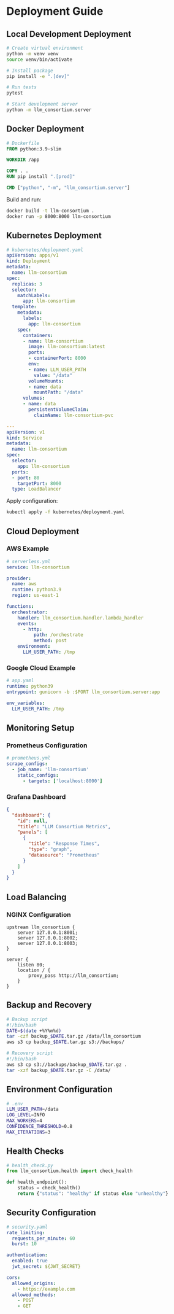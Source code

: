 # Deployment Guide

## Local Development Deployment

```bash
# Create virtual environment
python -m venv venv
source venv/bin/activate

# Install package
pip install -e ".[dev]"

# Run tests
pytest

# Start development server
python -m llm_consortium.server
```

## Docker Deployment

```dockerfile
# Dockerfile
FROM python:3.9-slim

WORKDIR /app

COPY . .
RUN pip install ".[prod]"

CMD ["python", "-m", "llm_consortium.server"]
```

Build and run:
```bash
docker build -t llm-consortium .
docker run -p 8000:8000 llm-consortium
```

## Kubernetes Deployment

```yaml
# kubernetes/deployment.yaml
apiVersion: apps/v1
kind: Deployment
metadata:
  name: llm-consortium
spec:
  replicas: 3
  selector:
    matchLabels:
      app: llm-consortium
  template:
    metadata:
      labels:
        app: llm-consortium
    spec:
      containers:
      - name: llm-consortium
        image: llm-consortium:latest
        ports:
        - containerPort: 8000
        env:
        - name: LLM_USER_PATH
          value: "/data"
        volumeMounts:
        - name: data
          mountPath: "/data"
      volumes:
      - name: data
        persistentVolumeClaim:
          claimName: llm-consortium-pvc

---
apiVersion: v1
kind: Service
metadata:
  name: llm-consortium
spec:
  selector:
    app: llm-consortium
  ports:
  - port: 80
    targetPort: 8000
  type: LoadBalancer
```

Apply configuration:
```bash
kubectl apply -f kubernetes/deployment.yaml
```

## Cloud Deployment

### AWS Example

```yaml
# serverless.yml
service: llm-consortium

provider:
  name: aws
  runtime: python3.9
  region: us-east-1

functions:
  orchestrator:
    handler: llm_consortium.handler.lambda_handler
    events:
      - http:
          path: /orchestrate
          method: post
    environment:
      LLM_USER_PATH: /tmp
```

### Google Cloud Example

```yaml
# app.yaml
runtime: python39
entrypoint: gunicorn -b :$PORT llm_consortium.server:app

env_variables:
  LLM_USER_PATH: /tmp
```

## Monitoring Setup

### Prometheus Configuration

```yaml
# prometheus.yml
scrape_configs:
  - job_name: 'llm-consortium'
    static_configs:
      - targets: ['localhost:8000']
```

### Grafana Dashboard

```json
{
  "dashboard": {
    "id": null,
    "title": "LLM Consortium Metrics",
    "panels": [
      {
        "title": "Response Times",
        "type": "graph",
        "datasource": "Prometheus"
      }
    ]
  }
}
```

## Load Balancing

### NGINX Configuration

```nginx
upstream llm_consortium {
    server 127.0.0.1:8001;
    server 127.0.0.1:8002;
    server 127.0.0.1:8003;
}

server {
    listen 80;
    location / {
        proxy_pass http://llm_consortium;
    }
}
```

## Backup and Recovery

```bash
# Backup script
#!/bin/bash
DATE=$(date +%Y%m%d)
tar -czf backup_$DATE.tar.gz /data/llm_consortium
aws s3 cp backup_$DATE.tar.gz s3://backups/

# Recovery script
#!/bin/bash
aws s3 cp s3://backups/backup_$DATE.tar.gz .
tar -xzf backup_$DATE.tar.gz -C /data/
```

## Environment Configuration

```bash
# .env
LLM_USER_PATH=/data
LOG_LEVEL=INFO
MAX_WORKERS=4
CONFIDENCE_THRESHOLD=0.8
MAX_ITERATIONS=3
```

## Health Checks

```python
# health_check.py
from llm_consortium.health import check_health

def health_endpoint():
    status = check_health()
    return {"status": "healthy" if status else "unhealthy"}
```

## Security Configuration

```yaml
# security.yaml
rate_limiting:
  requests_per_minute: 60
  burst: 10

authentication:
  enabled: true
  jwt_secret: ${JWT_SECRET}

cors:
  allowed_origins:
    - https://example.com
  allowed_methods:
    - POST
    - GET
```
